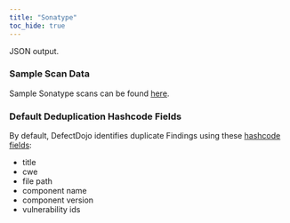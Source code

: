 ```yaml
---
title: "Sonatype"
toc_hide: true
---
```

JSON output.

### Sample Scan Data
Sample Sonatype scans can be found [here](https://github.com/DefectDojo/django-DefectDojo/tree/master/unittests/scans/sonatype).

### Default Deduplication Hashcode Fields
By default, DefectDojo identifies duplicate Findings using these [hashcode fields](https://docs.defectdojo.com/en/working_with_findings/finding_deduplication/about_deduplication/):

- title
- cwe
- file path
- component name
- component version
- vulnerability ids
